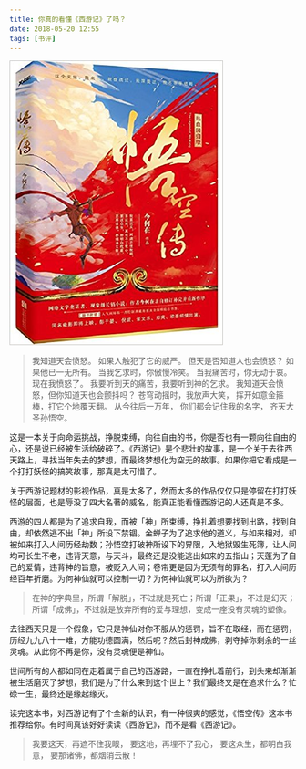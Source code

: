 ```yaml
---
title: 你真的看懂《西游记》了吗？
date: 2018-05-20 12:55
tags: [书评]
---
```


![](../image/about_book/wukong.jpg)

> 我知道天会愤怒。
> 如果人触犯了它的威严。
> 但天是否知道人也会愤怒？
> 如果他已一无所有。
> 当我乞求时，你傲慢冷笑。
> 当我痛苦时，你无动于衷。
> 现在我愤怒了。
> 我要听到天的痛苦，我要听到神的乞求。
> 我知道天会愤怒，但你知道天也会颤抖吗？
> 苍穹动摇时，我放声大笑，
> 挥开如意金箍棒，打它个地覆天翻。
> 从今往后一万年，
> 你们都会记住我的名字，
> 齐天大圣孙悟空。

这是一本关于向命运挑战，挣脱束缚，向往自由的书，你是否也有一颗向往自由的心，还是说已经被生活给破碎了。《西游记》是个悲壮的故事，是一个关于去往西天路上，寻找当年失去的梦想，而最终梦想化为空无的故事。如果你把它看成是一个打打妖怪的搞笑故事，那真是太可惜了。

关于西游记题材的影视作品，真是太多了，然而太多的作品仅仅只是停留在打打妖怪的层面，也是辱没了四大名著的威名，能真正能看懂西游记的人还真是不多。

西游的四人都是为了追求自我，而被「神」所束缚，挣扎着想要找到出路，找到自由，却依然逃不出「神」所设下禁锢。金蝉子为了追求他的道义，与如来相对，却被如来打入人间历经劫数；孙悟空打破神所设下的界限，入地狱毁生死簿，让人间均可长生不老，违背天意，与天斗，最终还是没能逃出如来的五指山；天蓬为了自己的爱情，违背神的旨意，被贬入人间；卷帘更是因为无须有的罪名，打入人间历经百年折磨。为何神仙就可以控制一切？为何神仙就可以为所欲为？

> 在神的字典里，所谓「解脱」，不过就是死亡；所谓「正果」，不过是幻灭；所谓「成佛」，不过就是放弃所有的爱与理想，变成一座没有灵魂的塑像。

去往西天只是一个假象，它只是神仙对你不服从的惩罚，旨不在取经，而在惩罚，历经九九八十一难，方能功德圆满，然后呢？然后封神成佛，剥夺掉你剩余的一丝灵魂。从此你不再是你，没有灵魂便是神仙。

世间所有的人都如同在走着属于自己的西游路，一直在挣扎着前行，到头来却渐渐被生活磨灭了梦想，我们是为了什么来到这个世上？我们最终又是在追求什么？忙碌一生，最终还是缘起缘灭。

读完这本书，对西游记有了个全新的认识，有一种很爽的感觉，《悟空传》这本书推荐给你。有时间真该好好读读《西游记》，而不是看《西游记》。

> 我要这天，再遮不住我眼，
> 要这地，再埋不了我心，
> 要这众生，都明白我意，
> 要那诸佛，都烟消云散！